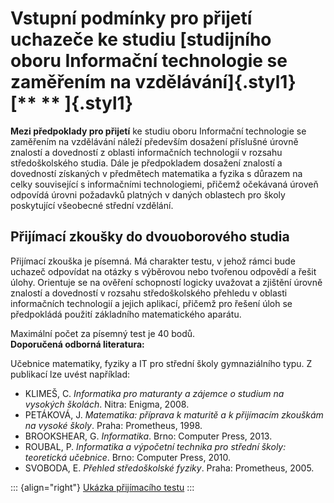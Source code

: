 # **Vstupní podmínky pro přijetí uchazeče ke studiu [studijního oboru Informační technologie se zaměřením na vzdělávání]{.styl1}**[** ** ]{.styl1}

**Mezi předpoklady pro přijetí** ke studiu oboru Informační technologie
se zaměřením na vzdělávání náleží především dosažení příslušné úrovně
znalostí a dovedností z oblasti informačních technologií v rozsahu
středoškolského studia. Dále je předpokladem dosažení znalostí a
dovedností získaných v předmětech matematika a fyzika s důrazem na celky
související s informačními technologiemi, přičemž očekávaná úroveň
odpovídá úrovni požadavků platných v daných oblastech pro školy
poskytující všeobecné střední vzdělání.

## Přijímací zkoušky do dvouoborového studia

Přijímací zkouška je písemná. Má charakter testu, v jehož rámci bude
uchazeč odpovídat na otázky s výběrovou nebo tvořenou odpovědí a řešit
úlohy. Orientuje se na ověření schopností logicky uvažovat a zjištění
úrovně znalostí a dovedností v rozsahu středoškolského přehledu v
oblasti informačních technologií a jejich aplikací, přičemž pro řešení
úloh se předpokládá použití základního matematického aparátu.

Maximální počet za písemný test je 40 bodů.\
**Doporučená odborná literatura:**

Učebnice matematiky, fyziky a IT pro střední školy gymnaziálního typu. Z
publikací lze uvést například:

-   KLIMEŠ, C. *Informatika pro maturanty a zájemce o studium na
    vysokých školách*. Nitra: Enigma, 2008.
-   PETÁKOVÁ, J. *Matematika: příprava k maturitě a k přijímacím
    zkouškám na vysoké školy*. Praha: Prometheus, 1998.
-   BROOKSHEAR, G. *Informatika*. Brno: Computer Press, 2013.
-   ROUBAL, P. *Informatika a výpočetní technika pro střední školy:
    teoretická učebnice*. Brno: Computer Press, 2010.
-   SVOBODA, E. *Přehled středoškolské fyziky*. Praha: Prometheus, 2005.

::: {align="right"}
[Ukázka přijímacího testu](http://it.pedf.cuni.cz/index.php?menu=432)
:::
